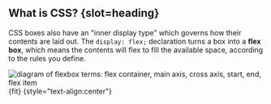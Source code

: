 ## What is CSS? {slot=heading}

CSS boxes also have an "inner display type" which governs how their contents are 
laid out. The `display: flex;` declaration turns a box into a **flex box**, 
which means the contents will flex to fill the available space, according to the 
rules you define.

![diagram of flexbox terms: flex container, main axis, cross axis, start, end, 
flex item](flex-model.png){fit} {style="text-align:center"}
